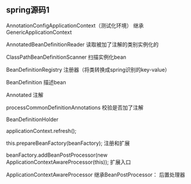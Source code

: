 ## spring源码1

AnnotationConfigApplicationContext（测试化环境） 继承 GenericApplicationContext 



AnnotatedBeanDefinitionReader 读取被加了注解的类别实例化的

ClassPathBeanDefinitionScanner 扫描实例化bean

BeanDefinitionRegistry 注册器（将类转换成spring识别的key-value）

BeanDefinition 描述bean

Annotated 注解

processCommonDefinitionAnnotations 校验是否加了注解

BeanDefinitionHolder

applicationContext.refresh();

this.prepareBeanFactory(beanFactory); 注册和扩展

beanFactory.addBeanPostProcessor(new ApplicationContextAwareProcessor(this)); 扩展入口

ApplicationContextAwareProcessor 继承BeanPostProcessor： 后置处理器

